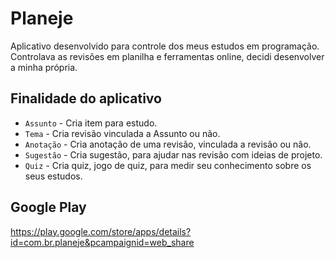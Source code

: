 # Planeje

Aplicativo desenvolvido para controle dos meus estudos em programação.
Controlava as revisões em planilha e ferramentas online, decidi desenvolver a minha própria. 
## Finalidade do aplicativo
- `Assunto` - Cria item para estudo.
- `Tema` - Cria revisão vinculada a Assunto ou não.
- `Anotação` - Cria anotação de uma revisão, vinculada a revisão ou não.
- `Sugestão` - Cria sugestão, para ajudar nas revisão com ideias de projeto.
- `Quiz` - Cria quiz, jogo de quiz, para medir seu conhecimento sobre os seus estudos.
## Google Play
https://play.google.com/store/apps/details?id=com.br.planeje&pcampaignid=web_share
